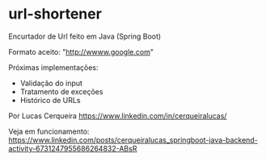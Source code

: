# url-shortener
Encurtador de Url feito em Java (Spring Boot)

Formato aceito: "http://wwww.google.com"

Próximas implementações:
- Validação do input
- Tratamento de exceções
- Histórico de URLs

Por Lucas Cerqueira https://www.linkedin.com/in/cerqueiralucas/


Veja em funcionamento: https://www.linkedin.com/posts/cerqueiralucas_springboot-java-backend-activity-6731247955686264832-ABsR
